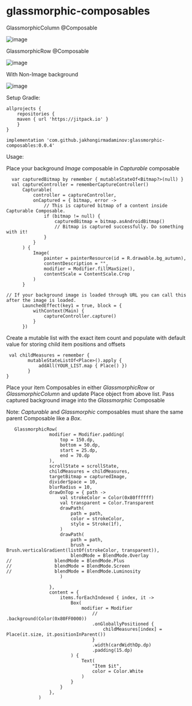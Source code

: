 # glassmorphic-composables

GlassmorphicColumn @Composable 

![image](https://user-images.githubusercontent.com/12813066/168596336-97b5f8e9-7d99-48c6-b66a-a993a12fd087.png)


GlassmorphicRow @Composable

![image](https://user-images.githubusercontent.com/12813066/168596377-82baee30-a41e-4375-aa8c-aba678995b41.png)

With Non-Image background 

![image](https://user-images.githubusercontent.com/12813066/169285195-a1c78e89-848e-4927-b8a0-d69cd595d297.png)

Setup Gradle:

```
allprojects {
    repositories {
    maven { url 'https://jitpack.io' }
    }
}
```
```implementation 'com.github.jakhongirmadaminov:glassmorphic-composables:0.0.4'```

Usage: 

Place your background _Image_ composable in _Capturable_ composable 

  ```
    var capturedBitmap by remember { mutableStateOf<Bitmap?>(null) }
    val captureController = rememberCaptureController()
        Capturable(
            controller = captureController,
            onCaptured = { bitmap, error ->
                // This is captured bitmap of a content inside Capturable Composable.
                if (bitmap != null) {
                    capturedBitmap = bitmap.asAndroidBitmap()
                    // Bitmap is captured successfully. Do something with it!
                }
            }
        ) {
            Image(
                painter = painterResource(id = R.drawable.bg_autumn),
                contentDescription = "",
                modifier = Modifier.fillMaxSize(),
                contentScale = ContentScale.Crop
            )
        }

// If your background image is loaded through URL you can call this after the image is loaded.
        LaunchedEffect(key1 = true, block = {
            withContext(Main) {
                captureController.capture()
            }
        })
```
        
Create a mutable list with the exact item count and populate with default value for storing child item positions and offsets
        
``` 
 val childMeasures = remember {
        mutableStateListOf<Place>().apply {
            addAll(YOUR_LIST.map { Place() })
        }
}
```
 
 
Place your item Composables in either _GlassmorphicRow_ or _GlassmorphicColumn_ and update Place object from above list. Pass captured background image into the _Glassmorphic_ Composable

Note: _Capturable_ and _Glassmorphic_ composables must share the same parent Composable like a _Box_.

```
   GlassmorphicRow(
                modifier = Modifier.padding(
                    top = 150.dp,
                    bottom = 50.dp,
                    start = 25.dp,
                    end = 70.dp
                ),
                scrollState = scrollState,
                childMeasures = childMeasures,
                targetBitmap = capturedImage,
                dividerSpace = 10,
                blurRadius = 10,
                drawOnTop = { path ->
                    val strokeColor = Color(0x80ffffff)
                    val transparent = Color.Transparent
                    drawPath(
                        path = path,
                        color = strokeColor,
                        style = Stroke(1f),
                    )
                    drawPath(
                        path = path,
                        brush = Brush.verticalGradient(listOf(strokeColor, transparent)),
                        blendMode = BlendMode.Overlay
//                blendMode = BlendMode.Plus
//                blendMode = BlendMode.Screen
//                blendMode = BlendMode.Luminosity
                    )

                },
                content = {
                    items.forEachIndexed { index, it ->
                        Box(
                            modifier = Modifier
                                //                            .background(Color(0x80FF0000))
                                .onGloballyPositioned {
                                    childMeasures[index] = Place(it.size, it.positionInParent())
                                }
                                .width(cardWidthDp.dp)
                                .padding(15.dp)
                        ) {
                            Text(
                                "Item $it",
                                color = Color.White
                            )
                        }
                    }
                },
            )

```


 
        
